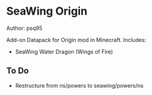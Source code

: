 # SeaWing Origin
Author: psq95

Add-on Datapack for Origin mod in Minecraft. Includes:
+ SeaWing Water Dragon (Wings of Fire)

## To Do

+ Restructure from ns/powers to seawing/powers/ns